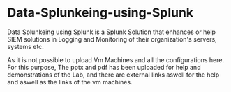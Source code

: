 # Data-Splunkeing-using-Splunk
Data Splunkeing using Splunk is a Splunk Solution that enhances or help SIEM solutions in Logging and Monitoring of their organization's servers, systems etc.


As it is not possible to upload Vm Machines and all the configurations here.
For this purpose, The pptx and pdf has been uploaded for help and demonstrations of the Lab, and there are external links aswell for the help and aswell as the links of the vm machines.
